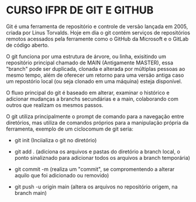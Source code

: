 # CURSO IFPR DE GIT E GITHUB

Git é uma ferramenta de repositório e controle de versão lançada em 2005, criada por Linus Torvalds. Hoje em dia o git contém serviços de repositórios remotos acessados pela ferramente como o GitHub da Microsoft e o GitLab de código aberto.

O git funciona por uma estrutura de árvore, ou linha, exisitindo um repositório principal chamado de MAIN (Antigamente MASTER), essa "branch" pode ser duplicada, clonada e alterada por múltiplas pessoas ao mesmo tempo, além de oferecer um retorno para uma versão antiga caso um repostório local (ou seja clonado em uma máquina) esteja disponível.

O fluxo principal do git é baseado em alterar, examinar o histórico e adicionar mudanças a branchs secundárias e a main, colaborando com outros que realizam os mesmos passos.

O git utiliza principalmente o prompt de comando para a navegação entre diretórios, mas utiliza de comandos próprios para a manipulação própria da ferramenta, exemplo de um ciclocomum de git seria:

- git init (Inciializa o git no diretório)

- git add . (adiciona os arquivos e pastas do diretório a branch local, o ponto sinaliznado para adicionar todos os arquivos a branch temporária)

- git commit -m (realiza um "commit", se compromentendo a alterar aquilo que foi adicionado ou removido)

- git push -u origin main (altera os arquivos no repositório origem, na branch main)